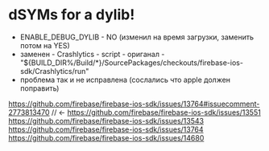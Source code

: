 #  dSYMs for a dylib!
- ENABLE_DEBUG_DYLIB - NO (изменил на время загрузки, заменить потом на YES)
- заменен - Crashlytics - script - ориганал - "${BUILD_DIR%/Build/*}/SourcePackages/checkouts/firebase-ios-sdk/Crashlytics/run"
- проблема так и не исправлена (сослались что apple должен поправить)

https://github.com/firebase/firebase-ios-sdk/issues/13764#issuecomment-2773813470   // <- 
https://github.com/firebase/firebase-ios-sdk/issues/13551
https://github.com/firebase/firebase-ios-sdk/issues/13543
https://github.com/firebase/firebase-ios-sdk/issues/13764
https://github.com/firebase/firebase-ios-sdk/issues/14680 
